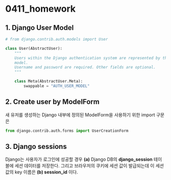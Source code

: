 # 0411_homework



## 1. Django User Model

```python
# from django.contrib.auth.models import User

class User(AbstractUser):
    """
    Users within the Django authentication system are represented by this
    model.
    Username and password are required. Other fields are optional.
    """

    class Meta(AbstractUser.Meta):
        swappable = "AUTH_USER_MODEL"
```

## 2. Create user by ModelForm

새 유저를 생성하는 Django 내부에 정의된 ModelForm을 사용하기 위한 import 구문은

```python
from django.contrib.auth.forms import UserCreationForm
```

## 3. Django sessions

Django는 사용자가 로그인에 성공할 경우 **(a)** Django DB의 **django_session** 테이블에 세션 데이터를 저장한다. 그리고 브라우저의 쿠키에 세션 값이 발급되는데 이 세션 값의 key 이름은 **(b) session_id** 이다. 